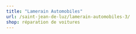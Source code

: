 ```yaml
---
title: "Lamerain Automobiles"
url: /saint-jean-de-luz/lamerain-automobiles-3/
shop: réparation de voitures
---
```

